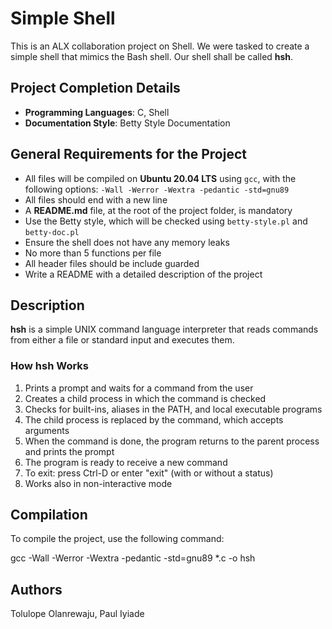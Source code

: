 # Simple Shell

This is an ALX collaboration project on Shell. We were tasked to create a simple shell that mimics the Bash shell. Our shell shall be called **hsh**.

## Project Completion Details

- **Programming Languages**: C, Shell
- **Documentation Style**: Betty Style Documentation

## General Requirements for the Project

- All files will be compiled on **Ubuntu 20.04 LTS** using `gcc`, with the following options: `-Wall -Werror -Wextra -pedantic -std=gnu89`
- All files should end with a new line
- A **README.md** file, at the root of the project folder, is mandatory
- Use the Betty style, which will be checked using `betty-style.pl` and `betty-doc.pl`
- Ensure the shell does not have any memory leaks
- No more than 5 functions per file
- All header files should be include guarded
- Write a README with a detailed description of the project

## Description

**hsh** is a simple UNIX command language interpreter that reads commands from either a file or standard input and executes them.

### How **hsh** Works

1. Prints a prompt and waits for a command from the user
2. Creates a child process in which the command is checked
3. Checks for built-ins, aliases in the PATH, and local executable programs
4. The child process is replaced by the command, which accepts arguments
5. When the command is done, the program returns to the parent process and prints the prompt
6. The program is ready to receive a new command
7. To exit: press Ctrl-D or enter "exit" (with or without a status)
8. Works also in non-interactive mode

## Compilation

To compile the project, use the following command:

gcc -Wall -Werror -Wextra -pedantic -std=gnu89 *.c -o hsh

## Authors

Tolulope Olanrewaju, Paul Iyiade
